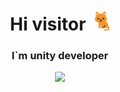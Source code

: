 <h1 align="center"> 
  Hi visitor
  <img src="https://github.com/Kot-Alenya/Kot-Alenya/blob/main/Cat_Greeting.gif" width="32"/>
</h1> 

<h3 align="center"> 
  I`m unity developer
</h3>

<div align="center">
  <img width="550" src="https://github-readme-stats-five-xi-47.vercel.app/api?username=potokaalex&show_icons=true&theme=codeSTACKr">
</div>
